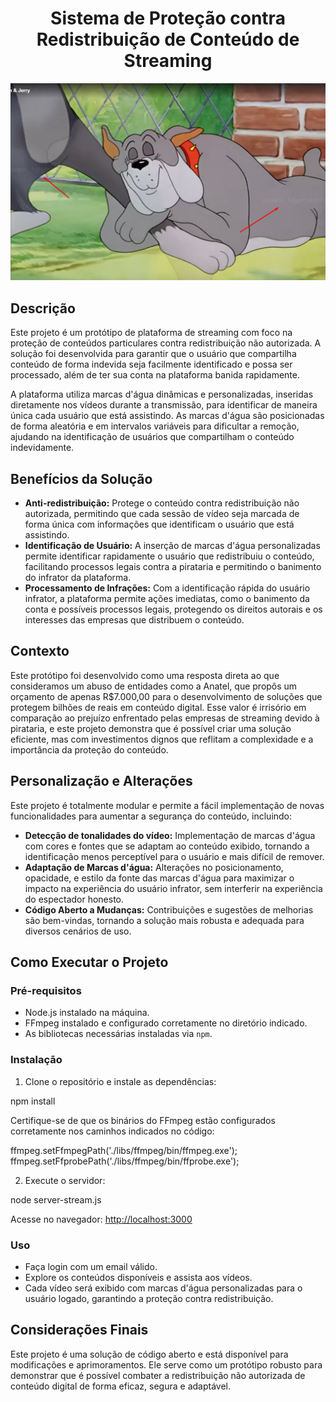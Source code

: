 <h1 align="center">Sistema de Proteção contra Redistribuição de Conteúdo de Streaming</h1>

<p align="center">
    <img src="./exemplo_1.png" alt="Imagem de Proteção de Conteúdo" width="600">
</p>

<h2>Descrição</h2>

<p>
    Este projeto é um protótipo de plataforma de streaming com foco na proteção de conteúdos particulares contra redistribuição não autorizada. A solução foi desenvolvida para garantir que o usuário que compartilha conteúdo de forma indevida seja facilmente identificado e possa ser processado, além de ter sua conta na plataforma banida rapidamente.
</p>

<p>
    A plataforma utiliza marcas d'água dinâmicas e personalizadas, inseridas diretamente nos vídeos durante a transmissão, para identificar de maneira única cada usuário que está assistindo. As marcas d'água são posicionadas de forma aleatória e em intervalos variáveis para dificultar a remoção, ajudando na identificação de usuários que compartilham o conteúdo indevidamente.
</p>

<h2>Benefícios da Solução</h2>

<ul>
    <li><strong>Anti-redistribuição:</strong> Protege o conteúdo contra redistribuição não autorizada, permitindo que cada sessão de vídeo seja marcada de forma única com informações que identificam o usuário que está assistindo.</li>
    <li><strong>Identificação de Usuário:</strong> A inserção de marcas d'água personalizadas permite identificar rapidamente o usuário que redistribuiu o conteúdo, facilitando processos legais contra a pirataria e permitindo o banimento do infrator da plataforma.</li>
    <li><strong>Processamento de Infrações:</strong> Com a identificação rápida do usuário infrator, a plataforma permite ações imediatas, como o banimento da conta e possíveis processos legais, protegendo os direitos autorais e os interesses das empresas que distribuem o conteúdo.</li>
</ul>

<h2>Contexto</h2>

<p>
    Este protótipo foi desenvolvido como uma resposta direta ao que consideramos um abuso de entidades como a Anatel, que propôs um orçamento de apenas R$7.000,00 para o desenvolvimento de soluções que protegem bilhões de reais em conteúdo digital. Esse valor é irrisório em comparação ao prejuízo enfrentado pelas empresas de streaming devido à pirataria, e este projeto demonstra que é possível criar uma solução eficiente, mas com investimentos dignos que reflitam a complexidade e a importância da proteção do conteúdo.
</p>

<h2>Personalização e Alterações</h2>

<p>
    Este projeto é totalmente modular e permite a fácil implementação de novas funcionalidades para aumentar a segurança do conteúdo, incluindo:
</p>

<ul>
    <li><strong>Detecção de tonalidades do vídeo:</strong> Implementação de marcas d'água com cores e fontes que se adaptam ao conteúdo exibido, tornando a identificação menos perceptível para o usuário e mais difícil de remover.</li>
    <li><strong>Adaptação de Marcas d'água:</strong> Alterações no posicionamento, opacidade, e estilo da fonte das marcas d'água para maximizar o impacto na experiência do usuário infrator, sem interferir na experiência do espectador honesto.</li>
    <li><strong>Código Aberto a Mudanças:</strong> Contribuições e sugestões de melhorias são bem-vindas, tornando a solução mais robusta e adequada para diversos cenários de uso.</li>
</ul>

<h2>Como Executar o Projeto</h2>

<h3>Pré-requisitos</h3>

<ul>
    <li>Node.js instalado na máquina.</li>
    <li>FFmpeg instalado e configurado corretamente no diretório indicado.</li>
    <li>As bibliotecas necessárias instaladas via <code>npm</code>.</li>
</ul>

<h3>Instalação</h3>

<ol>
    <li>Clone o repositório e instale as dependências:</li>
</ol>

npm install

<p>Certifique-se de que os binários do FFmpeg estão configurados corretamente nos caminhos indicados no código:</p>

ffmpeg.setFfmpegPath('./libs/ffmpeg/bin/ffmpeg.exe');
<br>
ffmpeg.setFfprobePath('./libs/ffmpeg/bin/ffprobe.exe');

<ol start="2"> <li>Execute o servidor:</li> </ol>

node server-stream.js

<p>Acesse no navegador: <a href="http://localhost:3000">http://localhost:3000</a></p> <h3>Uso</h3> <ul> <li>Faça login com um email válido.</li> <li>Explore os conteúdos disponíveis e assista aos vídeos.</li> <li>Cada vídeo será exibido com marcas d'água personalizadas para o usuário logado, garantindo a proteção contra redistribuição.</li> </ul> 

<h2>Considerações Finais</h2> <p> Este projeto é uma solução de código aberto e está disponível para modificações e aprimoramentos. Ele serve como um protótipo robusto para demonstrar que é possível combater a redistribuição não autorizada de conteúdo digital de forma eficaz, segura e adaptável. </p>